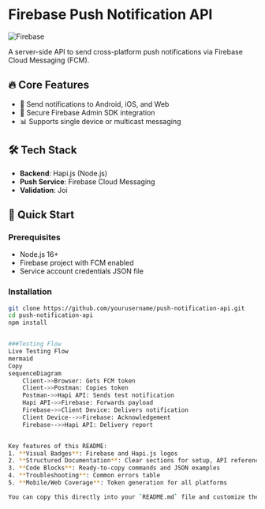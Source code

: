 # Firebase Push Notification API

![Firebase](https://img.shields.io/badge/Firebase-FFCA28?style=for-the-badge&logo=firebase&logoColor=black)

A server-side API to send cross-platform push notifications via Firebase Cloud Messaging (FCM).

## 🔥 Core Features
- 📱 Send notifications to Android, iOS, and Web
- 🔐 Secure Firebase Admin SDK integration
- 📊 Supports single device or multicast messaging

## 🛠️ Tech Stack
- **Backend**: Hapi.js (Node.js)
- **Push Service**: Firebase Cloud Messaging
- **Validation**: Joi

## 🚀 Quick Start

### Prerequisites
- Node.js 16+
- Firebase project with FCM enabled
- Service account credentials JSON file

### Installation
```bash
git clone https://github.com/yourusername/push-notification-api.git
cd push-notification-api
npm install


###Testing Flow
Live Testing Flow
mermaid
Copy
sequenceDiagram
    Client->>Browser: Gets FCM token
    Client->>Postman: Copies token
    Postman->>Hapi API: Sends test notification
    Hapi API->>Firebase: Forwards payload
    Firebase->>Client Device: Delivers notification
    Client Device-->>Firebase: Acknowledgement
    Firebase-->>Hapi API: Delivery report


Key features of this README:
1. **Visual Badges**: Firebase and Hapi.js logos
2. **Structured Documentation**: Clear sections for setup, API reference, and testing
3. **Code Blocks**: Ready-to-copy commands and JSON examples
4. **Troubleshooting**: Common errors table
5. **Mobile/Web Coverage**: Token generation for all platforms

You can copy this directly into your `README.md` file and customize the placeholders (YOUR_FCM_TOKEN, YOUR_VAPID_KEY, etc.) with your actual values.


